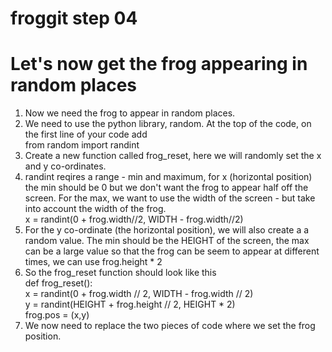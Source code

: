 # froggit step 04

# Let's now get the frog appearing in random places

1. Now we need the frog to appear in random places.  
2. We need to use the python library, random. At the top of the code, on the first line of your code add   
from random import randint
3. Create a new function called frog_reset, here we will randomly set the x and y co-ordinates.
4. randint reqires a range - min and maximum, for x (horizontal position) the min should be 0 but we don't want the frog to appear half off the screen. For the max, we want to use the width of the screen - but take into account the width of the frog.    
  x = randint(0 + frog.width//2, WIDTH - frog.width//2)
5. For the y co-ordinate (the horizontal position), we will also create a a random value. The min should be the HEIGHT of the screen, the max can be a large value so that the frog can be seem to appear at different times, we can use frog.height * 2
6. So the frog_reset function should look like this  
def frog_reset():  
    x = randint(0 + frog.width // 2, WIDTH - frog.width // 2)  
    y = randint(HEIGHT + frog.height // 2, HEIGHT * 2)  
    frog.pos = (x,y)  
7. We now need to replace the two pieces of code where we set the frog position.    



